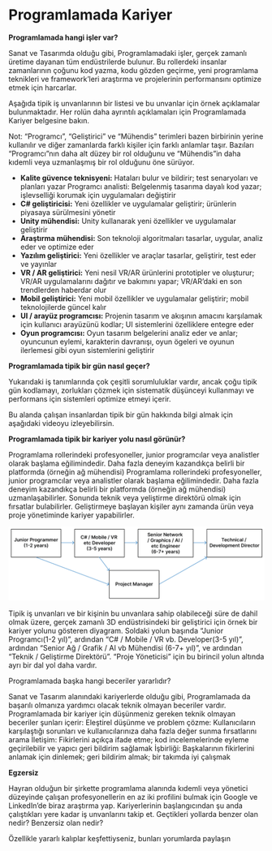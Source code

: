 # Programlamada Kariyer

**Programlamada hangi işler var?**

Sanat ve Tasarımda olduğu gibi, Programlamadaki işler, gerçek zamanlı üretime dayanan tüm endüstrilerde bulunur. Bu rollerdeki insanlar zamanlarının çoğunu kod yazma, kodu gözden geçirme, yeni programlama teknikleri ve framework’leri araştırma ve projelerinin performansını optimize etmek için harcarlar.

Aşağıda tipik iş unvanlarının bir listesi ve bu unvanlar için örnek açıklamalar bulunmaktadır. Her rolün daha ayrıntılı açıklamaları için Programlamada Kariyer belgesine bakın.

Not: “Programcı”, “Geliştirici” ve “Mühendis” terimleri bazen birbirinin yerine kullanılır ve diğer zamanlarda farklı kişiler için farklı anlamlar taşır. Bazıları “Programcı”nın daha alt düzey bir rol olduğunu ve “Mühendis”in daha kıdemli veya uzmanlaşmış bir rol olduğunu öne sürüyor.

- **Kalite güvence teknisyeni:** Hataları bulur ve bildirir; test senaryoları ve planları yazar
Programcı analisti: Belgelenmiş tasarıma dayalı kod yazar; işlevselliği korumak için uygulamaları değiştirir
- **C# geliştiricisi:** Yeni özellikler ve uygulamalar geliştirir; ürünlerin piyasaya sürülmesini yönetir
- **Unity mühendisi:** Unity kullanarak yeni özellikler ve uygulamalar geliştirir
- **Araştırma mühendisi:** Son teknoloji algoritmaları tasarlar, uygular, analiz eder ve optimize eder
- **Yazılım geliştirici:** Yeni özellikler ve araçlar tasarlar, geliştirir, test eder ve yayınlar
- **VR / AR geliştirici:** Yeni nesil VR/AR ürünlerini prototipler ve oluşturur; VR/AR uygulamalarını dağıtır ve bakımını yapar; VR/AR’daki en son trendlerden haberdar olur
- **Mobil geliştirici:** Yeni mobil özellikler ve uygulamalar geliştirir; mobil teknolojilerde güncel kalır
- **UI / arayüz programcısı:** Projenin tasarım ve akışının amacını karşılamak için kullanıcı arayüzünü kodlar; UI sistemlerini özelliklere entegre eder
- **Oyun programcısı:** Oyun tasarım belgelerini analiz eder ve anlar; oyuncunun eylemi, karakterin davranışı, oyun ögeleri ve oyunun ilerlemesi gibi oyun sistemlerini geliştirir


**Programlamada tipik bir gün nasıl geçer?**

Yukarıdaki iş tanımlarında çok çeşitli sorumluluklar vardır, ancak çoğu tipik gün kodlamayı, zorlukları çözmek için sistematik düşünceyi kullanmayı ve performans için sistemleri optimize etmeyi içerir. 

Bu alanda çalışan insanlardan tipik bir gün hakkında bilgi almak için aşağıdaki videoyu izleyebilirsin.

**Programlamada tipik bir kariyer yolu nasıl görünür?**

Programlama rollerindeki profesyoneller, junior programcılar veya analistler olarak başlama eğilimindedir. Daha fazla deneyim kazandıkça belirli bir platformda (örneğin ağ mühendisi) Programlama rollerindeki profesyoneller, junior programcılar veya analistler olarak başlama eğilimindedir. Daha fazla deneyim kazandıkça belirli bir platformda (örneğin ağ mühendisi) uzmanlaşabilirler. Sonunda teknik veya yeliştirme direktörü olmak için fırsatlar bulabilirler. Geliştirmeye başlayan kişiler aynı zamanda ürün veya proje yönetiminde kariyer yapabilirler.

![figures](https://raw.githubusercontent.com/Kodluyoruz/taskforce/main/unity-essentials/career-programming/figures/Foundations_UnityRT3D_1.3.3_career-path-dev.png)

Tipik iş unvanları ve bir kişinin bu unvanlara sahip olabileceği süre de dahil olmak üzere, gerçek zamanlı 3D endüstrisindeki bir geliştirici için örnek bir kariyer yolunu gösteren diyagram. Soldaki yolun başında “Junior Programcı(1-2 yıl)”, ardından “C# / Mobile / VR vb. Developer(3-5 yıl)”, ardından “Senior Ağ / Grafik / AI vb Mühendisi (6-7+ yıl)”, ve ardından “Teknik / Geliştirme Direktörü”. “Proje Yöneticisi” için bu birincil yolun altında ayrı bir dal yol daha vardır.

Programlamada başka hangi beceriler yararlıdır?

Sanat ve Tasarım alanındaki kariyerlerde olduğu gibi, Programlamada da başarılı olmanıza yardımcı olacak teknik olmayan beceriler vardır. Programlamada bir kariyer için düşünmeniz gereken teknik olmayan beceriler şunları içerir:
Eleştirel düşünme ve problem çözme: Kullanıcıların karşılaştığı sorunları ve kullanıcılarınıza daha fazla değer sunma fırsatlarını arama
İletişim: Fikirlerini açıkça ifade etme; kod incelemelerinde eyleme geçirilebilir ve yapıcı geri bildirim sağlamak
İşbirliği: Başkalarının fikirlerini anlamak için dinlemek; geri bildirim almak; bir takımda iyi çalışmak

**Egzersiz**

Hayran olduğun bir şirkette programlama alanında kıdemli veya yönetici düzeyinde çalışan profesyonellerin en az iki profilini bulmak için Google ve LinkedIn’de biraz araştırma yap. Kariyerlerinin başlangıcından şu anda çalıştıkları yere kadar iş unvanlarını takip et. Geçtikleri yollarda benzer olan nedir? Benzersiz olan nedir? 

Özellikle yararlı kalıplar keşfettiyseniz, bunları yorumlarda paylaşın










